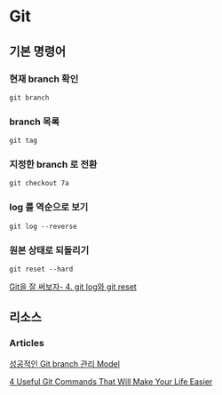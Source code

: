 # Git

## 기본 명령어

### 현재 branch 확인
```
git branch
```

### branch 목록
```
git tag
```

### 지정한 branch 로 전환
```
git checkout 7a
```

### log 를 역순으로 보기
```
git log --reverse
```

### 원본 상태로 되돌리기
```
git reset --hard
```
[Git을 잘 써보자- 4. git log와 git reset](https://suwoni-codelab.com/git/2018/04/05/Git-reset/)

### 


## 리소스

### Articles

[성공적인 Git branch 관리 Model](http://amazingguni.github.io/blog/2016/03/git-branch-%EA%B7%9C%EC%B9%99)

[4 Useful Git Commands That Will Make Your Life Easier](https://www.codica.com/blog/useful-git-commands-that-save-time/)
